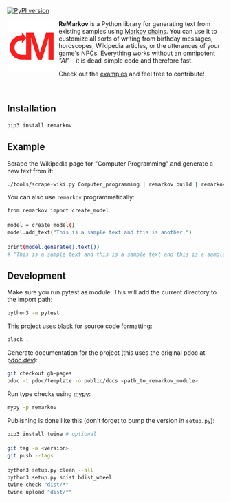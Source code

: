 [![PyPI version](https://badge.fury.io/py/remarkov.svg)](https://badge.fury.io/py/remarkov)

<img align="left" src="https://raw.githubusercontent.com/lausek/remarkov/gh-pages/public/logo192.png" height="120px" />

**ReMarkov** is a Python library for generating text from existing samples using [Markov chains](https://en.wikipedia.org/wiki/Markov_chain).
You can use it to customize all sorts of writing from birthday messages, horoscopes, Wikipedia articles, or the utterances of your game's NPCs.
Everything works without an omnipotent *"AI"* - it is dead-simple code and therefore fast.

Check out the [examples](https://lausek.eu/remarkov#examples) and feel free to contribute!

<br clear="both" />

## Installation

``` bash
pip3 install remarkov
```

## Example

Scrape the Wikipedia page for "Computer Programming" and generate a new text from it:

``` bash
./tools/scrape-wiki.py Computer_programming | remarkov build | remarkov generate
```

You can also use `remarkov` programmatically:

``` bash
from remarkov import create_model

model = create_model()
model.add_text("This is a sample text and this is another.")

print(model.generate().text())
# "This is a sample text and this is a sample text and this is a sample text ..."
```

## Development

Make sure you run pytest as module. This will add the current directory to the import path:

``` bash
python3 -m pytest
```

This project uses [black](https://github.com/psf/black) for source code formatting:

``` bash
black .
```

Generate documentation for the project (this uses the original pdoc at [pdoc.dev](https://pdoc.dev)):

``` bash
git checkout gh-pages
pdoc -t pdoc/template -o public/docs <path_to_remarkov_module>
```

Run type checks using [mypy](https://github.com/python/mypy):

``` bash
mypy -p remarkov
```

Publishing is done like this (don't forget to bump the version in `setup.py`):

``` bash
pip3 install twine # optional

git tag -a <version>
git push --tags

python3 setup.py clean --all
python3 setup.py sdist bdist_wheel
twine check "dist/*"
twine upload "dist/*"
```
